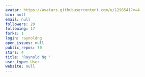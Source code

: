 ```yaml
---
avatar: https://avatars.githubusercontent.com/u/1296541?v=4
bio: null
email: null
followers: 29
following: 17
forks: 1
login: raynoldng
open_issues: null
public_repos: 70
stars: 4
title: 'Raynold Ng '
user_type: User
website: null
---
```

